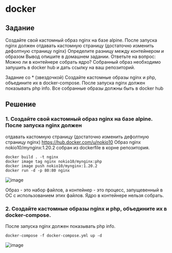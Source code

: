 # docker

## Задание
Создайте свой кастомный образ nginx на базе alpine. После запуска nginx должен
отдавать кастомную страницу (достаточно изменить дефолтную страницу nginx)
Определите разницу между контейнером и образом
Вывод опишите в домашнем задании.
Ответьте на вопрос: Можно ли в контейнере собрать ядро?
Собранный образ необходимо запушить в docker hub и дать ссылку на ваш
репозиторий.

Задание со * (звездочкой)
Создайте кастомные образы nginx и php, объедините их в docker-compose.
После запуска nginx должен показывать php info.
Все собранные образы должны быть в docker hub

## Решение
### 1. Создайте свой кастомный образ nginx на базе alpine. После запуска nginx должен
отдавать кастомную страницу (достаточно изменить дефолтную страницу nginx)
https://hub.docker.com/u/nokio10
Образ nginx  nokio10/mynginx:1.20.2 собран из dockerfile в корне репозитория.
```
docker build . -t nginx
docker image tag nginx nokio10/mynginx:php
docker image push nokio10/mynginx:1.20.2
docker run -d -p 80:80 nginx
```

![image](https://user-images.githubusercontent.com/98832702/168162684-0dd35d7e-7d1d-47c5-94ff-18e8f495c4a5.png)

Образ - это набор файлов, а контейнер - это процесс, запущевенный в ОС с использованием этих файлов. 
Ядро в контейнере нельзя собрать. 

### 2. Создайте кастомные образы nginx и php, объедините их в docker-compose.
После запуска nginx должен показывать php info.

```
docker-compose -f docker-compose.yml up -d
```

![image](https://user-images.githubusercontent.com/98832702/168165717-c7d43a33-861b-4fed-bed1-f8ffb47c920c.png)


